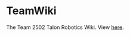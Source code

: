 # TeamWiki
The Team 2502 Talon Robotics Wiki. View [here](https://github.com/Team-2502/TeamWiki/wiki).
